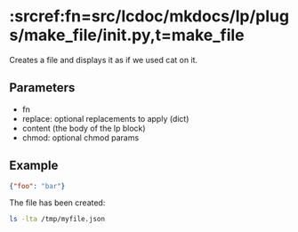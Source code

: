 # :srcref:fn=src/lcdoc/mkdocs/lp/plugs/make_file/__init__.py,t=make_file

Creates a file and displays it as if we used cat on it.

## Parameters
- fn
- replace: optional replacements to apply (dict)
- content (the body of the lp block)
- chmod: optional chmod params


## Example

```json lp mode=make_file fn=/tmp/myfile.json addsrc fmt=mk_console
{"foo": "bar"}
```

The file has been created:

```bash lp fmt=mk_console
ls -lta /tmp/myfile.json
```


